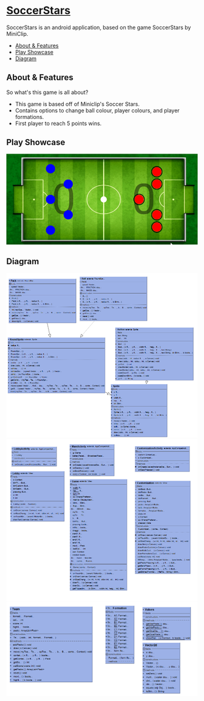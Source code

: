[SoccerStars](https://github.com/TheLuciferX/SoccerStars)
=============
SoccerStars is an android application, based on the game SoccerStars by MiniClip.

* [About & Features](#about--features)
* [Play Showcase](#play-showcase)
* [Diagram](#diagram)

## About & Features

So what's this game is all about?
* This game is based off of Miniclip's Soccer Stars.
* Contains options to change ball colour, player colours, and player formations.
* First player to reach 5 points wins.


## Play Showcase

![](https://github.com/TheLuciferX/SoccerStars/blob/master/gifs/gameplay.gif)

## Diagram

![](https://github.com/TheLuciferX/SoccerStars/blob/master/gifs/uml1.png)
![](https://github.com/TheLuciferX/SoccerStars/blob/master/gifs/uml2.png)
![](https://github.com/TheLuciferX/SoccerStars/blob/master/gifs/uml3.png)